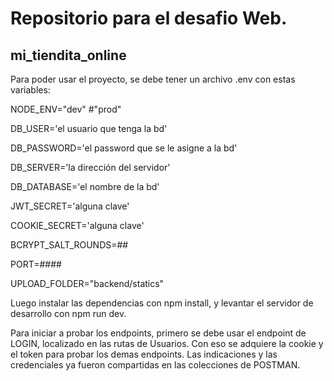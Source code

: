 # Repositorio para el desafio Web.

## mi_tiendita_online

Para poder usar el proyecto, se debe tener un archivo .env con estas variables:

NODE_ENV="dev" #"prod"

DB_USER='el usuario que tenga la bd'

DB_PASSWORD='el password que se le asigne a la bd'

DB_SERVER='la dirección del servidor'

DB_DATABASE='el nombre de la bd'

JWT_SECRET='alguna clave'

COOKIE_SECRET='alguna clave'

BCRYPT_SALT_ROUNDS=##

PORT=####

UPLOAD_FOLDER="backend/statics"

Luego instalar las dependencias con npm install, y levantar el servidor de desarrollo con npm run dev.

Para iniciar a probar los endpoints, primero se debe usar el endpoint de LOGIN, localizado en las rutas de Usuarios. Con eso se adquiere la cookie y el token para probar los demas endpoints. Las indicaciones y las credenciales ya fueron compartidas en las colecciones de POSTMAN.
